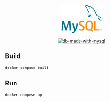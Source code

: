 <p align="center">
  <a href="https://www.mysql.com/products/enterprise/database/" target="blank"><img src="https://github.com/svenkang/hobbitlink/blob/main/db/mysql-logo.png" width="140" alt="MySQL Logo" /></a>
</p>
<p align="center">
  <a href="https://www.mysql.com/products/enterprise/database/" target="_blank"><img src="https://img.shields.io/badge/made%20with-mysql-ff69b4" alt="db-made-with-mysql" /></a>
</p>

## Build
```bash
docker-compose build
```

## Run
```bash
docker-compose up
```


